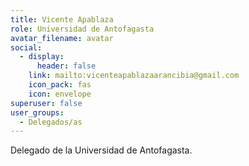 ```yaml
---
title: Vicente Apablaza
role: Universidad de Antofagasta
avatar_filename: avatar
social:
  - display:
      header: false
    link: mailto:vicenteapablazaarancibia@gmail.com
    icon_pack: fas
    icon: envelope
superuser: false
user_groups:
  - Delegados/as
---
```

Delegado de la Universidad de Antofagasta.